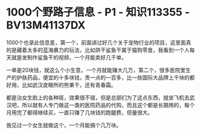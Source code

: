 # 1000个野路子信息 - P1 - 知识113355 - BV13M41137DX

1000个也录此信息差，第一个，前面讲过好几个关于宠物行业的项目，这里面真的是藏着太多的蓝海暴力的玩法，比如烘干鲨鱼干属于猫狗零食，我看到一个人每天就是发制作鲨鱼干的视频，一个月能卖好几千单。

一单是20块钱，就这么个小生意，一个月就能赚大几万，第二个，很多医院里生产的护肤药品，便宜的十多块钱，贵一点的一百多，比一些国际大品牌上千块的都好用，比如武汉皮眼所的熊果干，还有青春霜。

都是治女生脸上的各种斑，效果很不错，但是总部们为了这点东西，就坐飞机去武汉吧，所以就有人专门做这一类的医院药品的代购，而且这个都是长期用的，每个月用完了都得继续买，一直只赚了几块钱的跑腿费，但量很大。

我见过一个女生就做这个，一个月能搞个几万块。